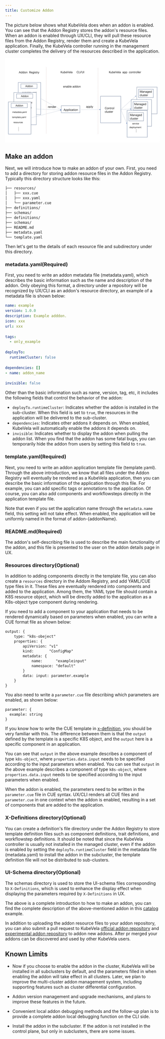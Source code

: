 ```yaml
---
title: Customize Addon
---
```


The picture below shows what KubeVela does when an addon is enabled. You can see that the Addon Registry stores the addon's resource files. When an addon is enabled through UX/CLI, they will pull these resource files from the Addon Registry, render them and create a KubeVela application. Finally, the KubeVela controller running in the management cluster completes the delivery of the resources described in the application.

![alt](../../resources/addon-mechanism.jpg)

## Make an addon

Next, we will introduce how to make an addon of your own. First, you need to add a directory for storing addon resource files in the Addon Registry. Typically this directory structure looks like this:

```shell
├── resources/
│   ├── xxx.cue
│   ├── xxx.yaml
│   └── parameter.cue
├── definitions/
├── schemas/
├── definitions/
├── schemas/
├── README.md
├── metadata.yaml
└── template.yaml
```

Then let's get to the details of each resource file and subdirectory under this directory.

### metadata.yaml(Required)

First, you need to write an addon metadata file (metadata.yaml), which describes the basic information such as the name and description of the addon. Only obeying this format, a directory under a repository will be recognized by UX/CLI as an addon's resource directory, an example of a metadata file is shown below:

```yaml
name: example
version: 1.0.0
description: Example adddon.
icon: xxx
url: xxx

tags:
  - only_example

deployTo:
  runtimeCluster: false

dependencies: []
- name: addon_name

invisible: false
```

Other than the basic information such as name, version, tag, etc, it includes the following fields that control the behavior of the addon:

- `deployTo.runtimeCluster`: Indicates whether the addon is installed in the sub-cluster. When this field is set to `true`, the resources in the application will be delivered to the sub-cluster.
- `dependencies`: Indicates other addons it depends on. When enabled, KubeVela will automatically enable the addons it depends on.
- `invisible`: Indicates whether to display the addon when pulling the addon list. When you find that the addon has some fatal bugs, you can temporarily hide the addon from users by setting this field to `true`.

### template.yaml(Required)

Next, you need to write an addon application template file (template.yaml). Through the above introduction, we know that all files under the Addon Registry will eventually be rendered as a KubeVela application, then you can describe the basic information of the application through this file. For example, you can add specific tags or annotations to the application. Of course, you can also add components and workflowsteps directly in the application template file.

Note that even if you set the application name through the `metadata.name` field, this setting will not take effect. When enabled, the application will be uniformly named in the format of addon-{addonName}.

### README.md(Required)

The addon's self-describing file is used to describe the main functionality of the addon, and this file is presented to the user on the addon details page in UX.

### Resources directory(Optional)

In addition to adding components directly in the template file, you can also create a `resources` directory in the Addom Registry, and add YAML/CUE type files in it. These files are eventually rendered into components and added to the application.
Among them, the YAML type file should contain a K8S resource object, which will be directly added to the application as a K8s-object type component during rendering.

If you need to add a component to your application that needs to be rendered dynamically based on parameters when enabled, you can write a CUE format file as shown below:

```cue
output: {
	type: "k8s-obeject"
	properties: {
		apiVersion: "v1"
		kind:       "ConfigMap"
		metadata: {
			name:      "exampleinput"
			namespace: "default"
		}
		data: input: parameter.example
	}
}
```

You also need to write a `parameter.cue` file describing which parameters are enabled, as shown below:

```cue
parameter: {
  example: string
}
```

If you know how to write the CUE template in [x-definition](../oam/x-definition), you should be very familiar with this. The difference between them is that the `output` defined by the template is a specific K8S object, and the `output` here is a specific component in an application.

You can see that `output` in the above example describes a component of type `k8s-object`, where `properties.data.input` needs to be specified according to the input parameters when enabled. You can see that `output` in the above example describes a component of type `k8s-object`, where `properties.data.input` needs to be specified according to the input parameters when enabled.

When the addon is enabled, the parameters need to be written in the `parameter.cue` file in CUE syntax. UX/CLI renders all CUE files and `parameter.cue` in one context when the addon is enabled, resulting in a set of components that are added to the application.

### X-Definitions directory(Optional)

You can create a definition's file directory under the Addon Registry to store template definition files such as component definitions, trait definitions, and workflowstep definitions. It should be noted that since the KubeVela controller is usually not installed in the managed cluster, even if the addon is enabled by setting the `deployTo.runtimeCluster` field in the metadata file (metadata.yaml) to install the addon in the subcluster, the template definition file will not be distributed to sub-clusters.

### UI-Schema directory(Optional)
The schemas directory is used to store the UI-schema files corresponding to `X-Definitions`, which is used to enhance the display effect when displaying the parameters required by `X-Definitions` in UX.

The above is a complete introduction to how to make an addon, you can find the complete description of the above-mentioned addon in this [catalog](https://github.com/oam-dev/catalog/tree/master/experimental/addons/example) example.

In addition to uploading the addon resource files to your addon repository, you can also submit a pull request to KubeVela [official addon repository](https://github.com/oam-dev/catalog/tree/master/addons) and [experimental addon repository](https://github.com/oam-dev/catalog/tree/master/experimental/addons) to addon new addons. After pr merged your addons can be discovered and used by other KubeVela users.

## Known Limits

- Now if you choose to enable the addon in the cluster, KubeVela will be installed in all subclusters by default, and the parameters filled in when enabling the addon will take effect in all clusters. Later, we plan to improve the multi-cluster addon management system, including supporting features such as cluster differential configuration.

- Addon version management and upgrade mechanisms, and plans to improve these features in the future.

- Convenient local addon debugging methods and the follow-up plan is to provide a complete addon local debugging function on the CLI side.

- Install the addon in the subcluster. If the addon is not installed in the control plane, but only in subclusters, there are some issues.